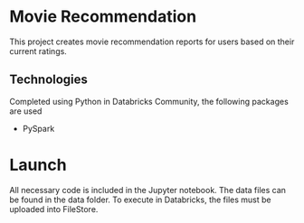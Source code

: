 # Movie Recommendation

This project creates movie recommendation reports for users based on their current ratings. 

## Technologies

Completed using Python in Databricks Community, the following packages are used
 - PySpark
 
# Launch

All necessary code is included in the Jupyter notebook. The data files can be found in the data folder. To execute in Databricks, the files must be uploaded into FileStore. 
